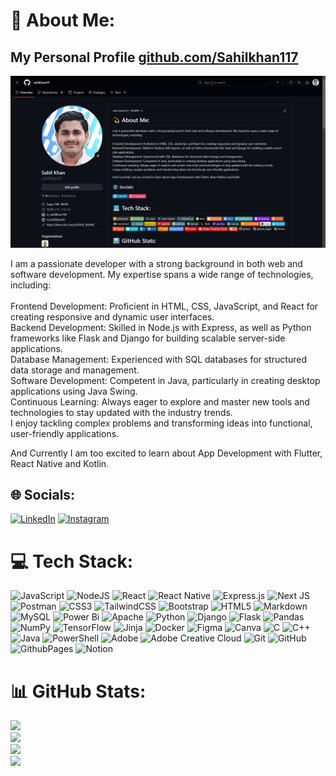 # 💫 About Me:

## My Personal Profile [github.com/Sahilkhan117](https://github.com/sahilkhan117)
[![My_Github](myGithub.png)](https://github.com/sahilkhan117)

I am a passionate developer with a strong background in both web and software development. My expertise spans a wide range of technologies, including:<br><br> Frontend Development: Proficient in HTML, CSS, JavaScript, and React for creating responsive and dynamic user interfaces.<br>Backend Development: Skilled in Node.js with Express, as well as Python frameworks like Flask and Django for building scalable server-side applications.<br>Database Management: Experienced with SQL databases for structured data storage and management.<br>Software Development: Competent in Java, particularly in creating desktop applications using Java Swing.<br>Continuous Learning: Always eager to explore and master new tools and technologies to stay updated with the industry trends.<br>I enjoy tackling complex problems and transforming ideas into functional, user-friendly applications.<br>

And Currently I am too excited to learn about App Development with Flutter, React Native and Kotlin.

## 🌐 Socials:
[![LinkedIn](https://img.shields.io/badge/LinkedIn-%230077B5.svg?logo=linkedin&logoColor=white)](https://linkedin.com/in/sahilkhan93)
[![Instagram](https://img.shields.io/badge/Instagram-%23E4405F.svg?logo=Instagram&logoColor=white)](https://instagram.com/m_sahilkhan786)

# 💻 Tech Stack:
![JavaScript](https://img.shields.io/badge/javascript-%23323330.svg?style=flat&logo=javascript&logoColor=%23F7DF1E)
![NodeJS](https://img.shields.io/badge/node.js-6DA55F?style=flat&logo=node.js&logoColor=white)
![React](https://img.shields.io/badge/react-%2320232a.svg?style=flat&logo=react&logoColor=%2361DAFB)
![React Native](https://img.shields.io/badge/react_native-%2320232a.svg?style=flat&logo=react&logoColor=%2361DAFB)
![Express.js](https://img.shields.io/badge/express.js-%23404d59.svg?style=flat&logo=express&logoColor=%2361DAFB)
![Next JS](https://img.shields.io/badge/Next-black?style=flat&logo=next.js&logoColor=white)
![Postman](https://img.shields.io/badge/Postman-FF6C37?style=flat&logo=postman&logoColor=white)
![CSS3](https://img.shields.io/badge/css3-%231572B6.svg?style=flat&logo=css3&logoColor=white)
![TailwindCSS](https://img.shields.io/badge/tailwindcss-%2338B2AC.svg?style=flat&logo=tailwind-css&logoColor=white)
![Bootstrap](https://img.shields.io/badge/bootstrap-%238511FA.svg?style=flat&logo=bootstrap&logoColor=white)
![HTML5](https://img.shields.io/badge/html5-%23E34F26.svg?style=flat&logo=html5&logoColor=white)
![Markdown](https://img.shields.io/badge/markdown-%23000000.svg?style=flat&logo=markdown&logoColor=white)
![MySQL](https://img.shields.io/badge/mysql-4479A1.svg?style=flat&logo=mysql&logoColor=white)
![Power Bi](https://img.shields.io/badge/power_bi-F2C811?style=flat&logo=powerbi&logoColor=black)
![Apache](https://img.shields.io/badge/apache-%23D42029.svg?style=flat&logo=apache&logoColor=white)
![Python](https://img.shields.io/badge/python-3670A0?style=flat&logo=python&logoColor=ffdd54)
![Django](https://img.shields.io/badge/django-%23092E20.svg?style=flat&logo=django&logoColor=white)
![Flask](https://img.shields.io/badge/flask-%23000.svg?style=flat&logo=flask&logoColor=white)
![Pandas](https://img.shields.io/badge/pandas-%23150458.svg?style=flat&logo=pandas&logoColor=white)
![NumPy](https://img.shields.io/badge/numpy-%23013243.svg?style=flat&logo=numpy&logoColor=white)
![TensorFlow](https://img.shields.io/badge/TensorFlow-%23FF6F00.svg?style=flat&logo=TensorFlow&logoColor=white)
![Jinja](https://img.shields.io/badge/jinja-white.svg?style=flat&logo=jinja&logoColor=black)
![Docker](https://img.shields.io/badge/docker-%230db7ed.svg?style=flat&logo=docker&logoColor=white)
![Figma](https://img.shields.io/badge/figma-%23F24E1E.svg?style=flat&logo=figma&logoColor=white)
![Canva](https://img.shields.io/badge/Canva-%2300C4CC.svg?style=flat&logo=Canva&logoColor=white)
![C](https://img.shields.io/badge/c-%2300599C.svg?style=flat&logo=c&logoColor=white)
![C++](https://img.shields.io/badge/c++-%2300599C.svg?style=flat&logo=c%2B%2B&logoColor=white)
![Java](https://img.shields.io/badge/java-%23ED8B00.svg?style=flat&logo=openjdk&logoColor=white)
![PowerShell](https://img.shields.io/badge/PowerShell-%235391FE.svg?style=flat&logo=powershell&logoColor=white)
![Adobe](https://img.shields.io/badge/adobe-%23FF0000.svg?style=flat&logo=adobe&logoColor=white)
![Adobe Creative Cloud](https://img.shields.io/badge/Adobe%20Creative%20Cloud-DA1F26.svg?style=flat&logo=Adobe%20Creative%20Cloud&logoColor=white)
![Git](https://img.shields.io/badge/git-%23F05033.svg?style=flat&logo=git&logoColor=white)
![GitHub](https://img.shields.io/badge/github-%23121011.svg?style=flat&logo=github&logoColor=white)
![GithubPages](https://img.shields.io/badge/github%20pages-121013?style=flat&logo=github&logoColor=white)
![Notion](https://img.shields.io/badge/Notion-%23000000.svg?style=flat&logo=notion&logoColor=white)

# 📊 GitHub Stats:

![](https://github-readme-streak-stats.herokuapp.com/?user=sahilkhan117&theme=dark&hide_border=false)<br>
![](https://github-readme-stats.vercel.app/api/top-langs/?username=sahilkhan117&theme=dark&hide_border=false&include_all_commits=false&count_private=false&layout=compact)<br>
![](https://quotes-github-readme.vercel.app/api?type=horizontal&theme=radical)<br>
![](https://visitcount.itsvg.in/api?id=sahilkhan117&icon=5&color=1)
<!-- ![](https://visitcount.itsvg.in/api?id=sahilkhan117&icon=0&color=0) -->

